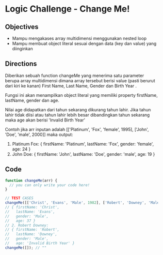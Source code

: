 
# Logic Challenge - Change Me!

## Objectives
- Mampu mengakases array multidimensi menggunakan nested loop
- Mampu membuat object literal sesuai dengan data (key dan value) yang diinginkan

## Directions

Diberikan sebuah function changeMe yang menerima satu parameter berupa array multidimensi dimana array tersebut berisi value (pasti berurut dari kiri ke kanan) First Name, Last Name, Gender dan Birth Year .

Fungsi ini akan menampilkan object literal yang memiliki property firstName, lastName, gender dan age.

Nilai age didapatkan dari tahun sekarang dikurang tahun lahir. Jika tahun lahir tidak diisi atau tahun lahir lebih besar dibandingkan tahun sekarang maka age akan berisi 'Invalid Birth Year'

Contoh jika arr inputan adalah [['Platinum', 'Fox', 'female', 1995], ['John', 'Doe', 'male', 2000]]
maka output:
1. Platinum Fox:
{ firstName: 'Platinum',
  lastName: 'Fox',
  gender: 'female',
  age: 24 }
2. John Doe:
{ firstName: 'John', lastName: 'Doe', gender: 'male', age: 19 }

## Code

```JavaScript
function changeMe(arr) {
  // you can only write your code here!
}

// TEST CASES
changeMe([['Christ', 'Evans', 'Male', 1982], ['Robert', 'Downey', 'Male']]); // 1. Christ Evans:
// { firstName: 'Christ',
//   lastName: 'Evans',
//   gender: 'Male',
//   age: 37 }
// 2. Robert Downey:
// { firstName: 'Robert',
//   lastName: 'Downey',
//   gender: 'Male',
//   age: 'Invalid Birth Year' }
changeMe([]); // ""
```
